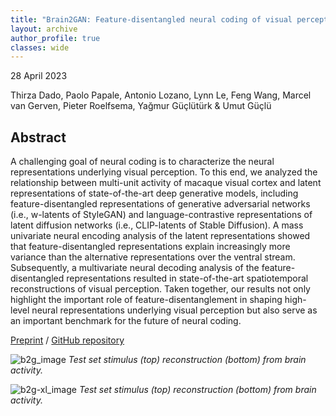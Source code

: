 ```yaml
---
title: "Brain2GAN: Feature-disentangled neural coding of visual perception in the primate brain"
layout: archive
author_profile: true
classes: wide
---
```


28 April 2023

Thirza Dado, Paolo Papale, Antonio Lozano, Lynn Le, Feng Wang, Marcel van Gerven, Pieter Roelfsema, Yağmur Güçlütürk & Umut Güçlü



## Abstract
A challenging goal of neural coding is to characterize the neural representations underlying visual perception. To this end, we analyzed the relationship between multi-unit activity of macaque visual cortex and latent representations of state-of-the-art deep generative models, including feature-disentangled representations of generative adversarial networks (i.e., w-latents of StyleGAN) and language-contrastive representations of latent diffusion networks (i.e., CLIP-latents of Stable Diffusion). A mass univariate neural encoding analysis of the latent representations showed that feature-disentangled representations explain increasingly more variance than the alternative representations over the ventral stream. Subsequently, a multivariate neural decoding analysis of the feature-disentangled representations resulted in state-of-the-art spatiotemporal reconstructions of visual perception. Taken together, our results not only highlight the important role of feature-disentanglement in shaping high-level neural representations underlying visual perception but also serve as an important benchmark for the future of neural coding.

[Preprint](https://www.biorxiv.org/content/10.1101/2023.04.26.537962v1) / [GitHub repository](https://github.com/neuralcodinglab/brain2gan)

![b2g_image](/assets/images/stylegan.png)
*Test set stimulus (top) reconstruction (bottom) from brain activity.*

![b2g-xl_image](/assets/images/styxl.png)
*Test set stimulus (top) reconstruction (bottom) from brain activity.*